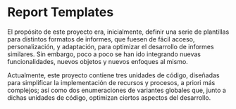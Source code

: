 # Report Templates

El propósito de este proyecto era, inicialmente, definir una serie de plantillas para distintos formatos de informes, que fuesen de fácil acceso, personalización, y adaptación, para optimizar el desarrollo de informes similares. Sin embargo, poco a poco se han ido integrando nuevas funcionalidades, nuevos objetos y nuevos enfoques al mismo.

Actualmente, este proyecto contiene tres unidades de código, diseñadas para simplificar la implementación de recursos y procesos, a priori más complejos; así como dos enumeraciones de variantes globales que, junto a dichas unidades de código, optimizan ciertos aspectos del desarrollo.